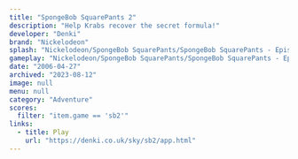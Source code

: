 ```yaml
---
title: "SpongeBob SquarePants 2"
description: "Help Krabs recover the secret formula!"
developer: "Denki"
brand: "Nickelodeon"
splash: "Nickelodeon/SpongeBob SquarePants/SpongeBob SquarePants - Episode 2/Splash.jpg"
gameplay: "Nickelodeon/SpongeBob SquarePants/SpongeBob SquarePants - Episode 2/Play03.jpg"
date: "2006-04-27"
archived: "2023-08-12"
image: null
menu: null
category: "Adventure"
scores:
  filter: "item.game == 'sb2'"
links:
  - title: Play
    url: "https://denki.co.uk/sky/sb2/app.html"
---
```

